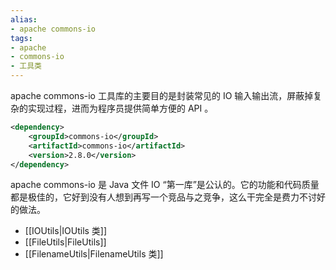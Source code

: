 ```yaml
---
alias: 
- apache commons-io
tags: 
- apache
- commons-io
- 工具类 
---
```


apache commons-io 工具库的主要目的是封装常见的 IO 输入输出流，屏蔽掉复杂的实现过程，进而为程序员提供简单方便的 API 。

``` xml
<dependency>
    <groupId>commons-io</groupId>
    <artifactId>commons-io</artifactId>
    <version>2.8.0</version>
</dependency>
```

apache commons-io 是 Java 文件 IO “第一库”是公认的。它的功能和代码质量都是极佳的，它好到没有人想到再写一个竞品与之竞争，这么干完全是费力不讨好的做法。

- [[IOUtils|IOUtils 类]]
- [[FileUtils|FileUtils]]
- [[FilenameUtils|FilenameUtils 类]]